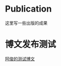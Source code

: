 # Publication
这里写一些出版的成果



# 博文发布测试
[阿俊的测试博文](https://wyjoutstanding.github.io/wyj.github.io/test)

